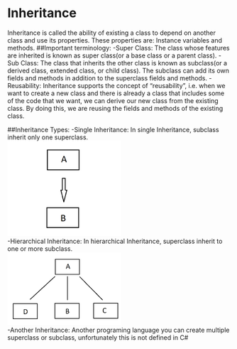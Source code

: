 # Inheritance
Inheritance is called the ability of existing a class to depend on another class and use its properties. These properties are: Instance variables and methods.
##Important terminology:
-Super Class: The class whose features are inherited is known as super class(or a base class or a parent class).
-Sub Class: The class that inherits the other class is known as subclass(or a derived class, extended class, or child class). The subclass can add its own fields and methods in addition to the superclass fields and methods.
-Reusability: Inheritance supports the concept of “reusability”, i.e. when we want to create a new class and there is already a class that includes some of the code that we want, we can derive our new class from the existing class. By doing this, we are reusing the fields and methods of the existing class.

##Inheritance Types:
-Single Inheritance:
In single Inheritance, subclass inherit only one superclass.
</br><img src="https://github.com/Deaglis1197/C-Sharp_OOP.Fundamental/blob/main/Inheritance/diagrams/singleinheritance.png" width="256"/></br>
-Hierarchical Inheritance:
In hierarchical Inheritance, superclass inherit to one or more subclass.
</br><img src="https://github.com/Deaglis1197/C-Sharp_OOP.Fundamental/blob/main/Inheritance/diagrams/hierarchicalheritance.png" width="256"/></br>
-Another Inheritance:
Another programing language you can create multiple superclass or subclass, unfortunately this is not defined in C#

